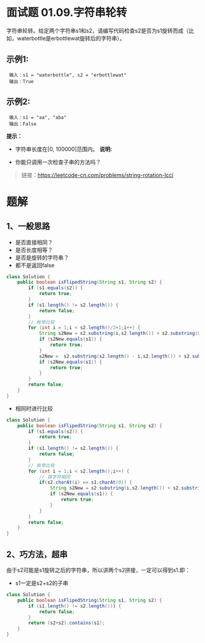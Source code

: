# 面试题 01.09.字符串轮转
字符串轮转。给定两个字符串s1和s2，请编写代码检查s2是否为s1旋转而成（比如，waterbottle是erbottlewat旋转后的字符串）。

## 示例1:
```
 输入：s1 = "waterbottle", s2 = "erbottlewat"
 输出：True
```
## 示例2:
```
 输入：s1 = "aa", "aba"
 输出：False
```
**提示：**

- 字符串长度在[0, 100000]范围内。
**说明:**

- 你能只调用一次检查子串的方法吗？

> 链接：https://leetcode-cn.com/problems/string-rotation-lcci

# 题解
## 1、一般思路
- 是否直接相同？
- 是否长度相等？
- 是否是旋转的字符串？
- 都不是返回false
```java
class Solution {
    public boolean isFlipedString(String s1, String s2) {
        if (s1.equals(s2)) {
            return true;
        }
        if (s1.length() != s2.length()) {
            return false;
        }
        // 枚举比较
        for (int i = 1;i < s2.length()/2+1;i++) {
            String s2New = s2.substring(i,s2.length()) + s2.substring(0,i);
            if (s2New.equals(s1)) {
                return true;
            }
            s2New =  s2.substring(s2.length() - i,s2.length()) + s2.substring(0,s2.length()-i);
            if (s2New.equals(s1)) {
                return true;
            }
        }
        return false;
    }
}
```
- 相同时进行比较
```java
class Solution {
    public boolean isFlipedString(String s1, String s2) {
        if (s1.equals(s2)) {
            return true;
        }
        if (s1.length() != s2.length()) {
            return false;
        }
        // 枚举比较
        for (int i = 1;i < s2.length();i++) {
            // 首字符相同
            if(s2.charAt(i) == s1.charAt(0)) {
                String s2New = s2.substring(i,s2.length()) + s2.substring(0,i);
                if (s2New.equals(s1)) {
                    return true;
                }
            }
        }
        return false;
    }
}
```
## 2、巧方法，超串
由于s2可能是s1旋转之后的字符串，所以讲两个s2拼接，一定可以得到s1.即：
- s1一定是s2+s2的子串
```java
class Solution {
    public boolean isFlipedString(String s1, String s2) {
        if (s1.length() != s2.length())) {
            return false;
        }
        return (s2+s2).contains(s1);
    }
}
```
